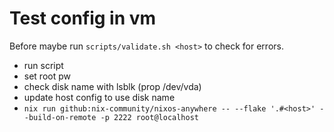 # Test config in vm

Before maybe run `scripts/validate.sh <host>` to check for errors.

- run script
- set root pw
- check disk name with lsblk (prop /dev/vda)
- update host config to use disk name
- `nix run github:nix-community/nixos-anywhere -- --flake '.#<host>' --build-on-remote -p 2222 root@localhost`
